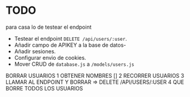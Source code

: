 # TODO 

para casa lo de testear el endpoint 

- Testear el endpoint `DELETE /api/users/:user`.
- Añadir campo de APIKEY a la base de datos-
- Añadir sesiones.
- Configurar envio de cookies.
- Mover CRUD de `database.js` a `/models/users.js`




BORRAR USUARIOS
1 OBTENER NOMBRES []
2 RECORRER USUARIOS
3 LLAMAR AL ENDPOINT Y BORRAR  => DELETE /API/USERS/:USER
4 QUE BORRE TODOS LOS USUARIOS
